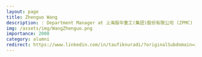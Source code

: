 ```yaml
---
layout: page
title: Zhenguo Wang
description: : Department Manager at 上海振华重工(集团)股份有限公司 (ZPMC)
img: /assets/img/WangZhenguo.png
importance: 2008
category: alumni
redirect: https://www.linkedin.com/in/taufiknuradi/?originalSubdomain=id
---
```

